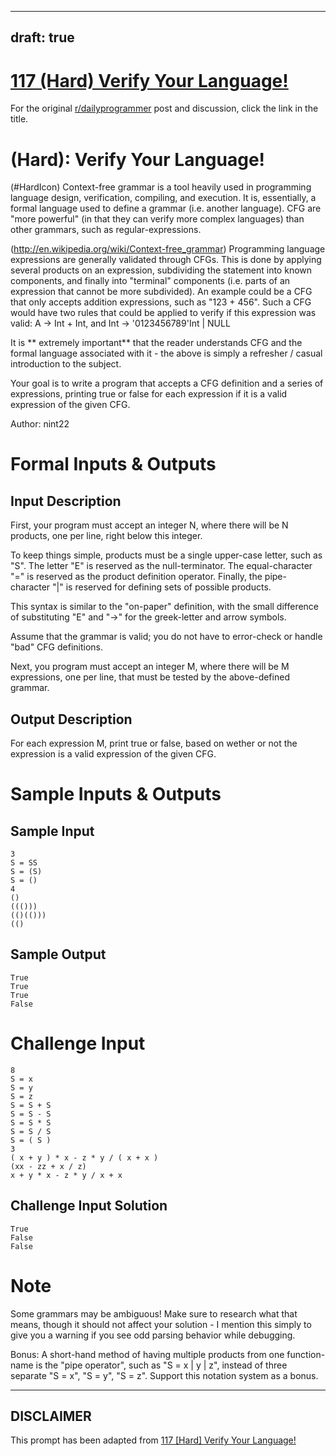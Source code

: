 ---
draft: true
----

# [117 (Hard) Verify Your Language!](https://www.reddit.com/r/dailyprogrammer/comments/16t2sx/011813_challenge_117_hard_verify_your_language/)

For the original [r/dailyprogrammer](https://www.reddit.com/r/dailyprogrammer/) post and discussion, click the link in the title.

#  (Hard): Verify Your Language!
(#HardIcon)
Context-free grammar is a tool heavily used in programming language design, verification, compiling, and execution. It is, essentially, a formal language used to define a grammar (i.e. another language). CFG are "more powerful" (in that they can verify more complex languages) than other grammars, such as regular-expressions.

(http://en.wikipedia.org/wiki/Context-free_grammar)
Programming language expressions are generally validated through CFGs. This is done by applying several products on an expression, subdividing the statement into known components, and finally into "terminal" components (i.e. parts of an expression that cannot be more subdivided). An example could be a CFG that only accepts addition expressions, such as "123 + 456". Such a CFG would have two rules that could be applied to verify if this expression was valid: A -> Int + Int, and Int -> '0123456789'Int | NULL

It is ** extremely important** that the reader understands CFG and the formal language associated with it - the above is simply a refresher / casual introduction to the subject.

Your goal is to write a program that accepts a CFG definition and a series of expressions, printing true or false for each expression if it is a valid expression of the given CFG.

Author: nint22

# Formal Inputs & Outputs
## Input Description
First, your program must accept an integer N, where there will be N products, one per line, right below this integer.

To keep things simple, products must be a single upper-case letter, such as "S". The letter "E" is reserved as the null-terminator. The equal-character "=" is reserved as the product definition operator. Finally, the pipe-character "|" is reserved for defining sets of possible products.

This syntax is similar to the "on-paper" definition, with the small difference of substituting "E" and "->" for the greek-letter and arrow symbols.

Assume that the grammar is valid; you do not have to error-check or handle "bad" CFG definitions.

Next, you program must accept an integer M, where there will be M expressions, one per line, that must be tested by the above-defined grammar.

## Output Description
For each expression M, print true or false, based on wether or not the expression is a valid expression of the given CFG.

# Sample Inputs & Outputs
## Sample Input

```
3
S = SS
S = (S)
S = ()
4
()
((()))
(()(()))
(()
```
## Sample Output

```
True
True
True
False
```
# Challenge Input

```
8
S = x
S = y
S = z
S = S + S
S = S - S
S = S * S
S = S / S
S = ( S )
3
( x + y ) * x - z * y / ( x + x )
(xx - zz + x / z)
x + y * x - z * y / x + x
```
## Challenge Input Solution

```
True
False
False
```
# Note
Some grammars may be ambiguous! Make sure to research what that means, though it should not affect your solution - I mention this simply to give you a warning if you see odd parsing behavior while debugging.

Bonus: A short-hand method of having multiple products from one function-name is the "pipe operator", such as "S = x | y | z", instead of three separate "S = x", "S = y", "S = z". Support this notation system as a bonus.


----
## **DISCLAIMER**
This prompt has been adapted from [117 [Hard] Verify Your Language!](https://www.reddit.com/r/dailyprogrammer/comments/16t2sx/011813_challenge_117_hard_verify_your_language/
)
